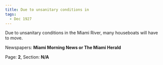 ```yaml
---  
title: Due to unsanitary conditions in  
tags:  
  - Dec 1927  
---  
```

  
Due to unsanitary conditions in the Miami River, many houseboats will have to move.  
  
Newspapers: **Miami Morning News or The Miami Herald**  
  
Page: **2**, Section: **N/A** 
